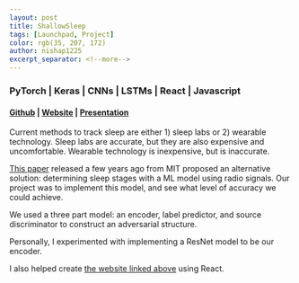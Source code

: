 ```yaml
---
layout: post
title: ShallowSleep
tags: [Launchpad, Project]
color: rgb(35, 207, 172)
author: nishap1225
excerpt_separator: <!--more-->
---
```

### PyTorch | Keras | CNNs | LSTMs | React | Javascript
<!--more-->

#### [Github](https://github.com/maxemerling/ShallowSleep) | [Website](https://shallow-sleep.web.app/dashboard/) | [Presentation](https://www.youtube.com/watch?v=LZnCByZwqOw&list=PL0breT9kiPgs3xiXwfHeILRuEj5RqL7y-&index=2&t=12s) 

Current methods to track sleep are either 1) sleep labs or 2) wearable technology. Sleep labs are accurate, but they are also expensive and uncomfortable. Wearable technology is inexpensive, but is inaccurate. 

[This paper](http://sleep.csail.mit.edu/files/rfsleep-paper.pdf) released a few years ago from MIT proposed an alternative solution: determining sleep stages with a ML model using radio signals. Our project was to implement this model, and see what level of accuracy we could achieve.  

We used a three part model: an encoder, label predictor, and source discriminator to construct an adversarial structure.   

Personally, I experimented with implementing a ResNet model to be our encoder. 

I also helped create [the website linked above](https://shallow-sleep.web.app/dashboard/) using React.  

